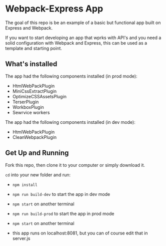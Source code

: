 # Webpack-Express App

The goal of this repo is be an example of a basic but functional app built on Express and Webpack.

If you want to start developing an app that wprks with API's and you need a solid configuration with Webpack and Express, this can be used as a template and starting point. 

## What's installed

The app had the following components installed (in prod mode):

- HtmlWebPackPlugin
- MiniCssExtractPlugin
- OptimizeCSSAssetsPlugin
- TerserPlugin
- WorkboxPlugin
- Sewrvice workers

The app had the following components installed (in dev mode):

- HtmlWebPackPlugin
- CleanWebpackPlugin

## Get Up and Running

Fork this repo, then clone it to your computer or simply download it.


`cd` into your new folder and run:
- ```npm install```
- ```npm run build-dev``` to start the app in dev mode
- ```npm start``` on another terminal

- ```npm run build-prod``` to start the app in prod mode
- ```npm start``` on another terminal
- this app runs on localhost:8081, but you can of course edit that in server.js
